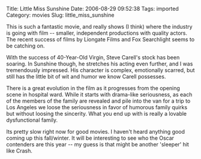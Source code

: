 Title: Little Miss Sunshine
Date: 2006-08-29 09:52:38
Tags: imported
Category: movies
Slug: little_miss_sunshine


This is such a fantastic movie, and really shows (I think) where the industry is going with film -- smaller, independent productions with quality actors. The recent success of films by Liongate Films and Fox Searchlight seems to be catching on.

With the success of 40-Year-Old Virgin, Steve Carell's stock has been soaring. In Sunshine though, he stretches his acting even further, and I was tremendously impressed. His character is complex, emotionally scarred, but still has the little bit of wit and humor we know Carell possesses.

There is a great evolution in the film as it progresses from the opening scene in hospital ward. While it starts with drama-like seriousness, as each of the members of the family are revealed and pile into the van for a trip to Los Angeles we loose the seriousness in favor of humorous family quirks but without loosing the sincerity. What you end up with is really a lovable dysfunctional family.

Its pretty slow right now for good movies. I haven't heard anything good coming up this fall/winter. It will be interesting to see who the Oscar contenders are this year -- my guess is that might be another 'sleeper' hit like Crash.
